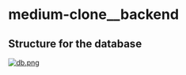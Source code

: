 # medium-clone__backend

## Structure for the database
[![db.png](https://i.postimg.cc/K8NZdgHf/db.png)](https://postimg.cc/DSSkGmF4)
